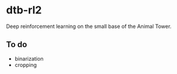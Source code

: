 # dtb-rl2
Deep reinforcement learning on the small base of the Animal Tower.
## To do
- binarization
- cropping
